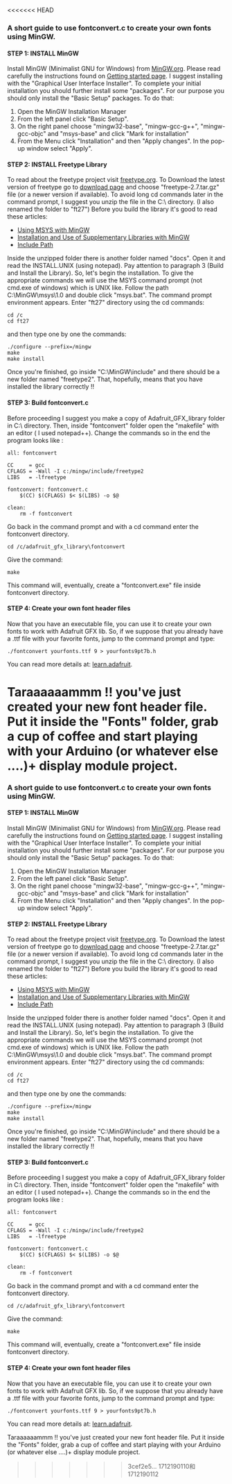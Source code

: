 <<<<<<< HEAD
### A short guide to use fontconvert.c to create your own fonts using MinGW.

#### STEP 1: INSTALL MinGW

Install MinGW (Minimalist GNU for Windows) from [MinGW.org](http://www.mingw.org/).
Please read carefully the instructions found on [Getting started page](http://www.mingw.org/wiki/Getting_Started).
I suggest installing with the "Graphical User Interface Installer".
To complete your initial installation you should further install some "packages".
For our purpose you should only install the "Basic Setup" packages.
To do that:

1. Open the MinGW Installation Manager
2. From the left panel click "Basic Setup".
3. On the right panel choose "mingw32-base", "mingw-gcc-g++", "mingw-gcc-objc" and "msys-base"
and click "Mark for installation"
4. From the Menu click "Installation" and then "Apply changes". In the pop-up window select "Apply".


#### STEP 2: INSTALL Freetype Library

To read about the freetype project visit [freetype.org](https://www.freetype.org/).
To Download the latest version of freetype go to [download page](http://download.savannah.gnu.org/releases/freetype/)
and choose "freetype-2.7.tar.gz" file (or a newer version if available).
To avoid long cd commands later in the command prompt, I suggest you unzip the file in the C:\ directory.
(I also renamed the folder to "ft27")
Before you build the library it's good to read these articles:
* [Using MSYS with MinGW](http://www.mingw.org/wiki/MSYS)
* [Installation and Use of Supplementary Libraries with MinGW](http://www.mingw.org/wiki/LibraryPathHOWTO)
* [Include Path](http://www.mingw.org/wiki/IncludePathHOWTO)

Inside the unzipped folder there is another folder named "docs". Open it and read the INSTALL.UNIX (using notepad).
Pay attention to paragraph 3 (Build and Install the Library). So, let's begin the installation.
To give the appropriate commands we will use the MSYS command prompt (not cmd.exe of windows) which is UNIX like.
Follow the path C:\MinGW\msys\1.0 and double click "msys.bat". The command prompt environment appears.
Enter "ft27" directory using the cd commands:
```
cd /c
cd ft27
```

and then type one by one the commands:
```
./configure --prefix=/mingw
make
make install
```
Once you're finished, go inside "C:\MinGW\include" and there should be a new folder named "freetype2".
That, hopefully, means that you have installed the library correctly !!

#### STEP 3: Build fontconvert.c

Before proceeding I suggest you make a copy of Adafruit_GFX_library folder in C:\ directory.
Then, inside "fontconvert" folder open the "makefile" with an editor ( I used notepad++).
Change the commands so in the end the program looks like :
```
all: fontconvert

CC     = gcc
CFLAGS = -Wall -I c:/mingw/include/freetype2
LIBS   = -lfreetype

fontconvert: fontconvert.c
	$(CC) $(CFLAGS) $< $(LIBS) -o $@

clean:
	rm -f fontconvert
```
Go back in the command prompt and with a cd command enter the fontconvert directory.
```
cd /c/adafruit_gfx_library\fontconvert
```
Give the command:
```
make
```
This command will, eventually, create a "fontconvert.exe" file inside fontconvert directory.

#### STEP 4: Create your own font header files

Now that you have an executable file, you can use it to create your own fonts to work with Adafruit GFX lib.
So, if we suppose that you already have a .ttf file with your favorite fonts, jump to the command prompt and type:
```
./fontconvert yourfonts.ttf 9 > yourfonts9pt7b.h
```
You can read more details at: [learn.adafruit](https://learn.adafruit.com/adafruit-gfx-graphics-library/using-fonts).

Taraaaaaammm !! you've just created your new font header file. Put it inside the "Fonts" folder, grab a cup of coffee
and start playing with your Arduino (or whatever else ....)+ display module project.
=======
### A short guide to use fontconvert.c to create your own fonts using MinGW.

#### STEP 1: INSTALL MinGW

Install MinGW (Minimalist GNU for Windows) from [MinGW.org](http://www.mingw.org/).
Please read carefully the instructions found on [Getting started page](http://www.mingw.org/wiki/Getting_Started).
I suggest installing with the "Graphical User Interface Installer".
To complete your initial installation you should further install some "packages".
For our purpose you should only install the "Basic Setup" packages.
To do that:

1. Open the MinGW Installation Manager
2. From the left panel click "Basic Setup".
3. On the right panel choose "mingw32-base", "mingw-gcc-g++", "mingw-gcc-objc" and "msys-base"
and click "Mark for installation"
4. From the Menu click "Installation" and then "Apply changes". In the pop-up window select "Apply".


#### STEP 2: INSTALL Freetype Library

To read about the freetype project visit [freetype.org](https://www.freetype.org/).
To Download the latest version of freetype go to [download page](http://download.savannah.gnu.org/releases/freetype/)
and choose "freetype-2.7.tar.gz" file (or a newer version if available).
To avoid long cd commands later in the command prompt, I suggest you unzip the file in the C:\ directory.
(I also renamed the folder to "ft27")
Before you build the library it's good to read these articles:
* [Using MSYS with MinGW](http://www.mingw.org/wiki/MSYS)
* [Installation and Use of Supplementary Libraries with MinGW](http://www.mingw.org/wiki/LibraryPathHOWTO)
* [Include Path](http://www.mingw.org/wiki/IncludePathHOWTO)

Inside the unzipped folder there is another folder named "docs". Open it and read the INSTALL.UNIX (using notepad).
Pay attention to paragraph 3 (Build and Install the Library). So, let's begin the installation.
To give the appropriate commands we will use the MSYS command prompt (not cmd.exe of windows) which is UNIX like.
Follow the path C:\MinGW\msys\1.0 and double click "msys.bat". The command prompt environment appears.
Enter "ft27" directory using the cd commands:
```
cd /c
cd ft27
```

and then type one by one the commands:
```
./configure --prefix=/mingw
make
make install
```
Once you're finished, go inside "C:\MinGW\include" and there should be a new folder named "freetype2".
That, hopefully, means that you have installed the library correctly !!

#### STEP 3: Build fontconvert.c

Before proceeding I suggest you make a copy of Adafruit_GFX_library folder in C:\ directory.
Then, inside "fontconvert" folder open the "makefile" with an editor ( I used notepad++).
Change the commands so in the end the program looks like :
```
all: fontconvert

CC     = gcc
CFLAGS = -Wall -I c:/mingw/include/freetype2
LIBS   = -lfreetype

fontconvert: fontconvert.c
	$(CC) $(CFLAGS) $< $(LIBS) -o $@

clean:
	rm -f fontconvert
```
Go back in the command prompt and with a cd command enter the fontconvert directory.
```
cd /c/adafruit_gfx_library\fontconvert
```
Give the command:
```
make
```
This command will, eventually, create a "fontconvert.exe" file inside fontconvert directory.

#### STEP 4: Create your own font header files

Now that you have an executable file, you can use it to create your own fonts to work with Adafruit GFX lib.
So, if we suppose that you already have a .ttf file with your favorite fonts, jump to the command prompt and type:
```
./fontconvert yourfonts.ttf 9 > yourfonts9pt7b.h
```
You can read more details at: [learn.adafruit](https://learn.adafruit.com/adafruit-gfx-graphics-library/using-fonts).

Taraaaaaammm !! you've just created your new font header file. Put it inside the "Fonts" folder, grab a cup of coffee
and start playing with your Arduino (or whatever else ....)+ display module project.
>>>>>>> 3cef2e5... 1712190110和1712190112
